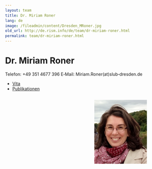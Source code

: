```yaml
---
layout: team
title: Dr. Miriam Roner
lang: de
image: /fileadmin/content/Dresden_MRoner.jpg
old_url: http://de.rism.info/de/team/dr-miriam-roner.html
permalink: team/dr-miriam-roner.html
---
```



# Dr. Miriam Roner
Telefon: +49 351 4677 396
E‑Mail: Miriam.Roner(at)slub‑dresden.de

- [Vita](/team/vita-roner.html)
- [Publikationen](/team/publications-roner.html)

<div style="float: right; width: 50%">
   <figure class="figure">
      <div class="float-left">
         <img src="/images/old/fileadmin/Dresden_MRoner.jpg">
      </div>
   </figure>
</div>


